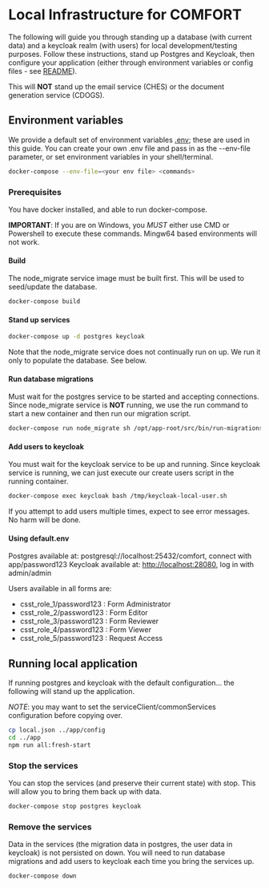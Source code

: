 # Local Infrastructure for COMFORT

The following will guide you through standing up a database (with current data) and a keycloak realm (with users) for local development/testing purposes.
Follow these instructions, stand up Postgres and Keycloak, then configure your application (either through environment variables or config files - see [README](../app/README.md)).

This will **NOT** stand up the email service (CHES) or the document generation service (CDOGS).

## Environment variables

We provide a default set of environment variables [.env](.env); these are used in this guide.
You can create your own .env file and pass in as the --env-file parameter, or set environment variables in your shell/terminal.

```sh
docker-compose --env-file=<your env file> <commands>
```

### Prerequisites

You have docker installed, and able to run docker-compose.

**IMPORTANT**: If you are on Windows, you _MUST_ either use CMD or Powershell to execute these commands. Mingw64 based environments will not work.

#### Build

The node_migrate service image must be built first. This will be used to seed/update the database.

```sh
docker-compose build
```

#### Stand up services

```sh
docker-compose up -d postgres keycloak
```
Note that the node_migrate service does not continually run on up.  We run it only to populate the database. See below.

#### Run database migrations

Must wait for the postgres service to be started and accepting connections.
Since node_migrate service is **NOT** running, we use the run command to start a new container and then run our migration script.

```sh
docker-compose run node_migrate sh /opt/app-root/src/bin/run-migrations.sh
```

#### Add users to keycloak

You must wait for the keycloak service to be up and running.  Since keycloak service is running, we can just execute our create users script in the running container.

```sh
docker-compose exec keycloak bash /tmp/keycloak-local-user.sh
```

If you attempt to add users multiple times, expect to see error messages.  No harm will be done.

#### Using default.env

Postgres available at: postgresql://localhost:25432/comfort, connect with app/password123
Keycloak available at: <http://localhost:28080>, log in with admin/admin

Users available in all forms are:

- csst_role_1/password123 : Form Administrator
- csst_role_2/password123 : Form Editor
- csst_role_3/password123 : Form Reviewer
- csst_role_4/password123 : Form Viewer
- csst_role_5/password123 : Request Access

## Running local application

If running postgres and keycloak with the default configuration... the following will stand up the application.

_NOTE_: you may want to set the serviceClient/commonServices configuration before copying over.

```sh
cp local.json ../app/config
cd ../app
npm run all:fresh-start
```

### Stop the services

You can stop the services (and preserve their current state) with stop.  This will allow you to bring them back up with data.

```sh
docker-compose stop postgres keycloak
```

### Remove the services

Data in the services (the migration data in postgres, the user data in keycloak) is not persisted on down.  You will need to run database migrations and add users to keycloak each time you bring the services up.

```sh
docker-compose down
```
